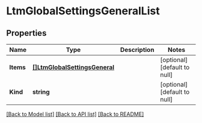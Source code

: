 # LtmGlobalSettingsGeneralList

## Properties
Name | Type | Description | Notes
------------ | ------------- | ------------- | -------------
**Items** | [**[]LtmGlobalSettingsGeneral**](ltm_globalSettings_general.md) |  | [optional] [default to null]
**Kind** | **string** |  | [optional] [default to null]

[[Back to Model list]](../README.md#documentation-for-models) [[Back to API list]](../README.md#documentation-for-api-endpoints) [[Back to README]](../README.md)


